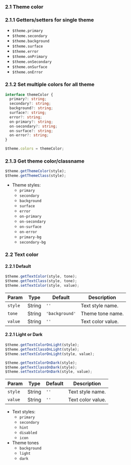 ### 2.1 Theme color

### 2.1.1 Getters/setters for single theme

- `$theme.primary`
- `$theme.secondary`
- `$theme.background`
- `$theme.surface`
- `$theme.error`
- `$theme.onPrimary`
- `$theme.onSecondary`
- `$theme.onSurface`
- `$theme.onError`

### 2.1.2 Set multiple colors for all theme

```ts
interface themeColor {
  primary?: string;
  secondary?: string;
  background?: string;
  surface?: string;
  error?: string;
  on-primary?: string;
  on-secondary?: string;
  on-surface?: string;
  on-error?: string;
}

$theme.colors = themeColor;
```

### 2.1.3 Get theme color/classname

```js
$theme.getThemeColor(style);
$theme.getThemeClass(style);
```

- Theme styles:
  - `primary`
  - `secondary`
  - `background`
  - `surface`
  - `error`
  - `on-primary`
  - `on-secondary`
  - `on-surface`
  - `on-error`
  - `primary-bg`
  - `secondary-bg`

### 2.2 Text color

#### 2.2.1 Default

```js
$theme.getTextColor(style, tone);
$theme.getTextClass(style, tone);
$theme.setTextColor(style, value);
```

| Param   | Type   | Default        | Description       |
| ------- | ------ | -------------- | ----------------- |
| `style` | String | `''`           | Text style name.  |
| `tone`  | String | `'background'` | Theme tone name.  |
| `value` | String | `''`           | Text color value. |

#### 2.2.1 Light or Dark

```js
$theme.getTextColorOnLight(style);
$theme.getTextClassOnLight(style);
$theme.setTextColorOnLight(style, value);

$theme.getTextColorOnDark(style);
$theme.getTextClassOnDark(style);
$theme.setTextColorOnDark(style, value);
```

| Param   | Type   | Default | Description       |
| ------- | ------ | ------- | ----------------- |
| `style` | String | `''`    | Text style name.  |
| `value` | String | `''`    | Text color value. |

- Text styles:
  - `primary`
  - `secondary`
  - `hint`
  - `disabled`
  - `icon`
- Theme tones
  - `background`
  - `light`
  - `dark`
